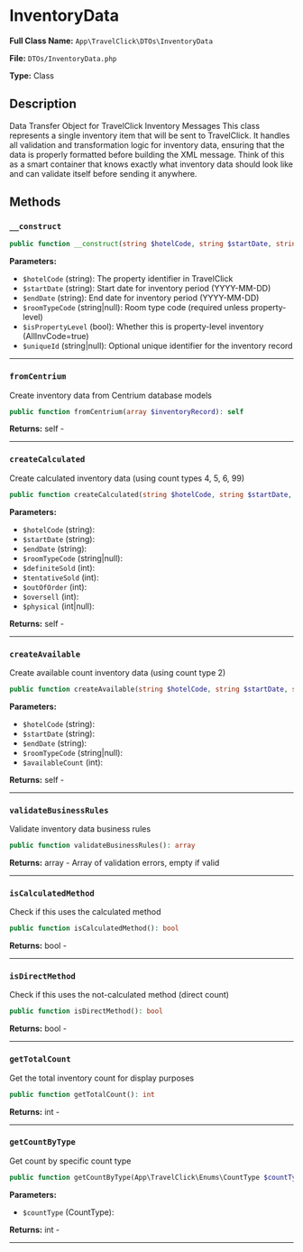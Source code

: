 # InventoryData

**Full Class Name:** `App\TravelClick\DTOs\InventoryData`

**File:** `DTOs/InventoryData.php`

**Type:** Class

## Description

Data Transfer Object for TravelClick Inventory Messages
This class represents a single inventory item that will be sent to TravelClick.
It handles all validation and transformation logic for inventory data, ensuring
that the data is properly formatted before building the XML message.
Think of this as a smart container that knows exactly what inventory data
should look like and can validate itself before sending it anywhere.

## Methods

### `__construct`

```php
public function __construct(string $hotelCode, string $startDate, string $endDate, string $roomTypeCode, bool $isPropertyLevel, Spatie\LaravelData\DataCollection $counts, string $uniqueId = null)
```

**Parameters:**

- `$hotelCode` (string): The property identifier in TravelClick
- `$startDate` (string): Start date for inventory period (YYYY-MM-DD)
- `$endDate` (string): End date for inventory period (YYYY-MM-DD)
- `$roomTypeCode` (string|null): Room type code (required unless property-level)
- `$isPropertyLevel` (bool): Whether this is property-level inventory (AllInvCode=true)
- `$uniqueId` (string|null): Optional unique identifier for the inventory record

---

### `fromCentrium`

Create inventory data from Centrium database models

```php
public function fromCentrium(array $inventoryRecord): self
```

**Returns:** self - 

---

### `createCalculated`

Create calculated inventory data (using count types 4, 5, 6, 99)

```php
public function createCalculated(string $hotelCode, string $startDate, string $endDate, string $roomTypeCode = null, int $definiteSold = 0, int $tentativeSold = 0, int $outOfOrder = 0, int $oversell = 0, int $physical = null): self
```

**Parameters:**

- `$hotelCode` (string): 
- `$startDate` (string): 
- `$endDate` (string): 
- `$roomTypeCode` (string|null): 
- `$definiteSold` (int): 
- `$tentativeSold` (int): 
- `$outOfOrder` (int): 
- `$oversell` (int): 
- `$physical` (int|null): 

**Returns:** self - 

---

### `createAvailable`

Create available count inventory data (using count type 2)

```php
public function createAvailable(string $hotelCode, string $startDate, string $endDate, string $roomTypeCode = null, int $availableCount = 0): self
```

**Parameters:**

- `$hotelCode` (string): 
- `$startDate` (string): 
- `$endDate` (string): 
- `$roomTypeCode` (string|null): 
- `$availableCount` (int): 

**Returns:** self - 

---

### `validateBusinessRules`

Validate inventory data business rules

```php
public function validateBusinessRules(): array
```

**Returns:** array<string> - Array of validation errors, empty if valid

---

### `isCalculatedMethod`

Check if this uses the calculated method

```php
public function isCalculatedMethod(): bool
```

**Returns:** bool - 

---

### `isDirectMethod`

Check if this uses the not-calculated method (direct count)

```php
public function isDirectMethod(): bool
```

**Returns:** bool - 

---

### `getTotalCount`

Get the total inventory count for display purposes

```php
public function getTotalCount(): int
```

**Returns:** int - 

---

### `getCountByType`

Get count by specific count type

```php
public function getCountByType(App\TravelClick\Enums\CountType $countType): int
```

**Parameters:**

- `$countType` (CountType): 

**Returns:** int - 

---

